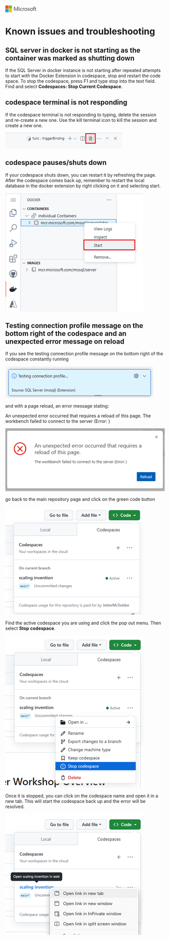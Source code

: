 ![A picture of the Microsoft Logo](./media/graphics/microsoftlogo.png)

# Known issues and troubleshooting

## SQL server in docker is not starting as the container was marked as shutting down

If the SQL Server in docker instance is not starting after repeated attempts to start with the Docker Extension in codespace, stop and restart the code space. To stop the codespace, press F1 and type stop into the text field. Find and select **Codespaces: Stop Current Codespace**.

## codespace terminal is not responding

If the codespace terminal is not responding to typing, delete the session and re-create a new one. Use the kill terminal icon to kill the session and create a new one.

![A picture of using the kill terminal icon to kill the session](./media/cht/trouble1a.png)

## codespace pauses/shuts down

If your codespace shuts down, you can restart it by refreshing the page. After the codespace comes back up, remember to restart the local database in the docker extension by right clicking on it and selecting start.

![A picture of restarting the database using the docker extension in codespace](./media/cht/trouble1.png)

## Testing connection profile message on the bottom right of the codespace and an unexpected error message on reload

If you see the testing connection profile message on the bottom right of the codespace constantly running 

![A picture of the testing connection profile message on the bottom right of the codespace](./media/cht/trouble2.png)

and with a page reload, an error message stating:

An unexpected error occurred that requires a reload of this page.
The workbench failed to connect to the server (Error: )

![A picture of an error message stating a reload of the page is required](./media/cht/trouble3.png)

go back to the main repository page and click on the green code button

![A picture of clicking on the green code button on the main repository page](./media/cht/trouble4.png)

Find the active codespace you are using and click the pop out menu. Then select **Stop codespace**.

![A picture of clicking the pop out menu next to the active code space then selecting Stop codespace](./media/cht/trouble5.png)

Once it is stopped, you can click on the codespace name and open it in a new tab. This will start the codespace back up and the error will be resolved.

![A picture of clicking on the codespace name and opening it in a new tab](./media/cht/trouble6.png)
